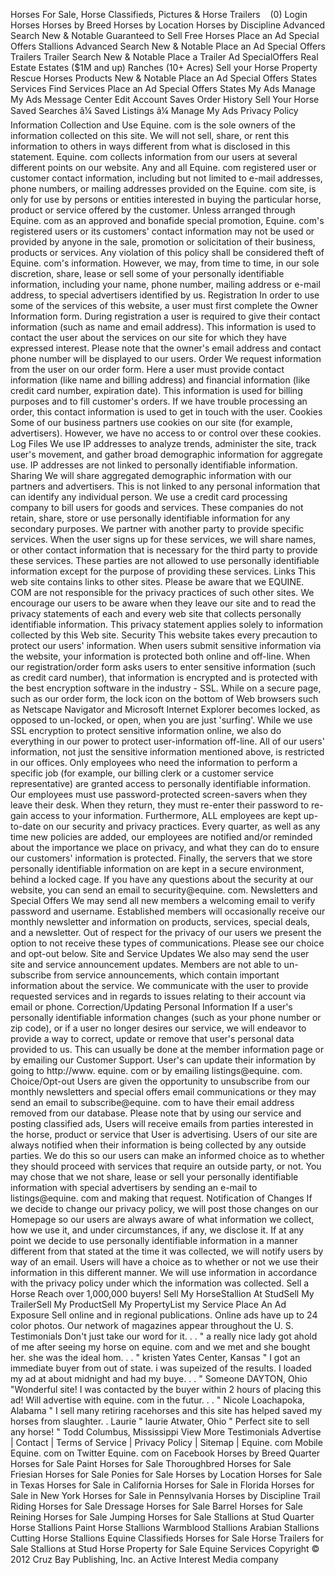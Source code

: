 Horses For Sale, Horse Classifieds, Pictures & Horse Trailers    (0) Login Horses Horses by Breed Horses by Location Horses by Discipline Advanced Search New & Notable Guaranteed to Sell Free Horses Place an Ad Special Offers Stallions Advanced Search New & Notable Place an Ad Special Offers Trailers Trailer Search New & Notable Place a Trailer Ad SpecialOffers Real Estate Estates ($1M and up) Ranches (10+ Acres) Sell your Horse Property Rescue Horses Products New & Notable Place an Ad Special Offers States Services Find Services Place an Ad Special Offers States My Ads Manage My Ads Message Center Edit Account Saves Order History Sell Your Horse Saved Searches â¼ Saved Listings â¼ Manage My Ads Privacy Policy Information Collection and Use Equine. com is the sole owners of the information collected on this site. We will not sell, share, or rent this information to others in ways different from what is disclosed in this statement. Equine. com collects information from our users at several different points on our website. Any and all Equine. com registered user or customer contact information, including but not limited to e-mail addresses, phone numbers, or mailing addresses provided on the Equine. com site, is only for use by persons or entities interested in buying the particular horse, product or service offered by the customer. Unless arranged through Equine. com as an approved and bonafide special promotion, Equine. com's registered users or its customers' contact information may not be used or provided by anyone in the sale, promotion or solicitation of their business, products or services. Any violation of this policy shall be considered theft of Equine. com's information. However, we may, from time to time, in our sole discretion, share, lease or sell some of your personally identifiable information, including your name, phone number, mailing address or e-mail address, to special advertisers identified by us. Registration In order to use some of the services of this website, a user must first complete the Owner Information form. During registration a user is required to give their contact information (such as name and email address). This information is used to contact the user about the services on our site for which they have expressed interest. Please note that the owner's email address and contact phone number will be displayed to our users. Order We request information from the user on our order form. Here a user must provide contact information (like name and billing address) and financial information (like credit card number, expiration date). This information is used for billing purposes and to fill customer's orders. If we have trouble processing an order, this contact information is used to get in touch with the user. Cookies Some of our business partners use cookies on our site (for example, advertisers). However, we have no access to or control over these cookies. Log Files We use IP addresses to analyze trends, administer the site, track user's movement, and gather broad demographic information for aggregate use. IP addresses are not linked to personally identifiable information. Sharing We will share aggregated demographic information with our partners and advertisers. This is not linked to any personal information that can identify any individual person. We use a credit card processing company to bill users for goods and services. These companies do not retain, share, store or use personally identifiable information for any secondary purposes. We partner with another party to provide specific services. When the user signs up for these services, we will share names, or other contact information that is necessary for the third party to provide these services. These parties are not allowed to use personally identifiable information except for the purpose of providing these services. Links This web site contains links to other sites. Please be aware that we EQUINE. COM are not responsible for the privacy practices of such other sites. We encourage our users to be aware when they leave our site and to read the privacy statements of each and every web site that collects personally identifiable information. This privacy statement applies solely to information collected by this Web site. Security This website takes every precaution to protect our users' information. When users submit sensitive information via the website, your information is protected both online and off-line. When our registration/order form asks users to enter sensitive information (such as credit card number), that information is encrypted and is protected with the best encryption software in the industry - SSL. While on a secure page, such as our order form, the lock icon on the bottom of Web browsers such as Netscape Navigator and Microsoft Internet Explorer becomes locked, as opposed to un-locked, or open, when you are just 'surfing'. While we use SSL encryption to protect sensitive information online, we also do everything in our power to protect user-information off-line. All of our users' information, not just the sensitive information mentioned above, is restricted in our offices. Only employees who need the information to perform a specific job (for example, our billing clerk or a customer service representative) are granted access to personally identifiable information. Our employees must use password-protected screen-savers when they leave their desk. When they return, they must re-enter their password to re-gain access to your information. Furthermore, ALL employees are kept up-to-date on our security and privacy practices. Every quarter, as well as any time new policies are added, our employees are notified and/or reminded about the importance we place on privacy, and what they can do to ensure our customers' information is protected. Finally, the servers that we store personally identifiable information on are kept in a secure environment, behind a locked cage. If you have any questions about the security at our website, you can send an email to security@equine. com. Newsletters and Special Offers We may send all new members a welcoming email to verify password and username. Established members will occasionally receive our monthly newsletter and information on products, services, special deals, and a newsletter. Out of respect for the privacy of our users we present the option to not receive these types of communications. Please see our choice and opt-out below. Site and Service Updates We also may send the user site and service announcement updates. Members are not able to un-subscribe from service announcements, which contain important information about the service. We communicate with the user to provide requested services and in regards to issues relating to their account via email or phone. Correction/Updating Personal Information If a user's personally identifiable information changes (such as your phone number or zip code), or if a user no longer desires our service, we will endeavor to provide a way to correct, update or remove that user's personal data provided to us. This can usually be done at the member information page or by emailing our Customer Support. User's can update their information by going to http://www. equine. com or by emailing listings@equine. com. Choice/Opt-out Users are given the opportunity to unsubscribe from our monthly newsletters and special offers email communications or they may send an email to subscribe@equine. com to have their email address removed from our database. Please note that by using our service and posting classified ads, Users will receive emails from parties interested in the horse, product or service that User is advertising. Users of our site are always notified when their information is being collected by any outside parties. We do this so our users can make an informed choice as to whether they should proceed with services that require an outside party, or not. You may chose that we not share, lease or sell your personally identifiable information with special advertisers by sending an e-mail to listings@equine. com and making that request. Notification of Changes If we decide to change our privacy policy, we will post those changes on our Homepage so our users are always aware of what information we collect, how we use it, and under circumstances, if any, we disclose it. If at any point we decide to use personally identifiable information in a manner different from that stated at the time it was collected, we will notify users by way of an email. Users will have a choice as to whether or not we use their information in this different manner. We will use information in accordance with the privacy policy under which the information was collected. Sell a Horse Reach over 1,000,000 buyers! Sell My HorseStallion At StudSell My TrailerSell My ProductSell My PropertyList my Service Place An Ad Exposure Sell online and in regional publications. Online ads have up to 24 color photos. Our network of magazines appear throughout the U. S. Testimonials Don't just take our word for it. . . " a really nice lady got ahold of me after seeing my horse on equine. com and we met and she bought her. she was the ideal hom. . . " kristen Yates Center, Kansas " I got an immediate buyer from out of state. i was supeized of the results. I loaded my ad at about midnight and had my buye. . . " Someone DAYTON, Ohio "Wonderful site! I was contacted by the buyer within 2 hours of placing this ad! Will advertise with equine. com in the futur. . . " Nicole Loachapoka, Alabama " I sell many retiring racehorses and this site has helped saved my horses from slaughter. . Laurie " laurie Atwater, Ohio " Perfect site to sell any horse! " Todd Columbus, Mississippi View More Testimonials Advertise | Contact | Terms of Service | Privacy Policy | Sitemap | Equine. com Mobile Equine. com on Twitter Equine. com on Facebook Horses by Breed Quarter Horses for Sale Paint Horses for Sale Thoroughbred Horses for Sale Friesian Horses for Sale Ponies for Sale Horses by Location Horses for Sale in Texas Horses for Sale in California Horses for Sale in Florida Horses for Sale in New York Horses for Sale in Pennsylvania Horses by Discipline Trail Riding Horses for Sale Dressage Horses for Sale Barrel Horses for Sale Reining Horses for Sale Jumping Horses for Sale Stallions at Stud Quarter Horse Stallions Paint Horse Stallions Warmblood Stallions Arabian Stallions Cutting Horse Stallions Equine Classifieds Horses for Sale Horse Trailers for Sale Stallions at Stud Horse Property for Sale Equine Services Copyright © 2012 Cruz Bay Publishing, Inc. an Active Interest Media company